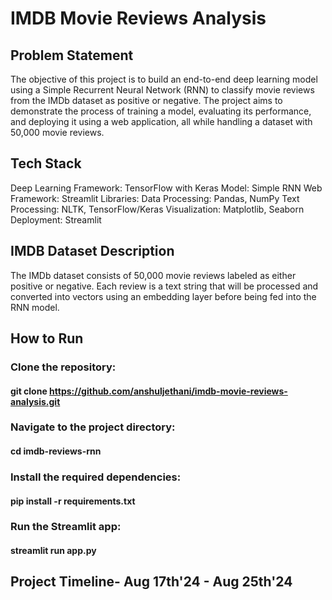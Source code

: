 # IMDB Movie Reviews Analysis

## Problem Statement
The objective of this project is to build an end-to-end deep learning model using a Simple Recurrent Neural Network (RNN) to classify movie reviews from the IMDb dataset as positive or negative. The project aims to demonstrate the process of training a model, evaluating its performance, and deploying it using a web application, all while handling a dataset with 50,000 movie reviews.

## Tech Stack
Deep Learning Framework: TensorFlow with Keras
Model: Simple RNN
Web Framework: Streamlit
Libraries:
  Data Processing: Pandas, NumPy
  Text Processing: NLTK, TensorFlow/Keras
  Visualization: Matplotlib, Seaborn
  Deployment: Streamlit   

## IMDB Dataset Description
The IMDb dataset consists of 50,000 movie reviews labeled as either positive or negative. Each review is a text string that will be processed and converted into vectors using an embedding layer before being fed into the RNN model.

## How to Run
### Clone the repository:
 #### git clone https://github.com/anshuljethani/imdb-movie-reviews-analysis.git
### Navigate to the project directory:
 #### cd imdb-reviews-rnn
### Install the required dependencies:
 #### pip install -r requirements.txt
### Run the Streamlit app:
 #### streamlit run app.py

## Project Timeline- Aug 17th'24 - Aug 25th'24
